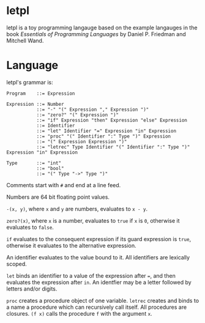 # letpl

letpl is a toy programming langauge based on the example langauges in the book _Essentials of Programming Languages_ by Daniel P. Friedman and Mitchell Wand.

# Language

letpl's grammar is:

    Program    ::= Expression

    Expression ::= Number
               ::= "-" "(" Expression "," Expression ")"
               ::= "zero?" "(" Expression ")"
               ::= "if" Expression "then" Expression "else" Expression
               ::= Identifier
               ::= "let" Identifier "=" Expression "in" Expression
               ::= "proc" "(" Identifier ":" Type ")" Expression
               ::= "(" Expression Expression ")"
               ::= "letrec" Type Identifier "(" Identifier ":" Type ")" Expression "in" Expression

    Type       ::= "int"
               ::= "bool"
               ::= "(" Type "->" Type ")"

Comments start with `#` and end at a line feed.

Numbers are 64 bit floating point values.

`-(x, y)`, where `x` and `y` are numbers, evaluates to `x - y`.

`zero?(x)`, where `x` is a number, evaluates to `true` if `x` is `0`, otherwise it evaluates to `false`.

`if` evaluates to the consequent expression if its guard expression is `true`, otherwise it evaluates to the alternative expression.

An identifier evaluates to the value bound to it. All identifiers are lexically scoped.

`let` binds an identifier to a value of the expression after `=`, and then evaluates the expression after `in`. An identfier may be a letter followed by letters and/or digits.

`proc` creates a procedure object of one variable. `letrec` creates and binds to a name a procedure which can recursively call itself. All procedures are closures. `(f x)` calls the procedure `f` with the argument `x`.
